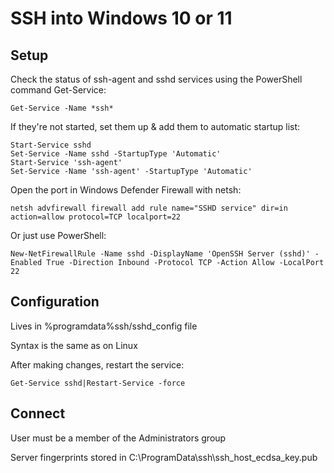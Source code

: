 # SSH into Windows 10 or 11

## Setup

Check the status of ssh-agent and sshd services using the PowerShell command Get-Service:

`Get-Service -Name *ssh*`

If they're not started, set them up & add them to automatic startup list:

```
Start-Service sshd
Set-Service -Name sshd -StartupType 'Automatic'
Start-Service 'ssh-agent'
Set-Service -Name 'ssh-agent' -StartupType 'Automatic'
```

Open the port in Windows Defender Firewall with netsh:

`netsh advfirewall firewall add rule name="SSHD service" dir=in action=allow protocol=TCP localport=22`

Or just use PowerShell:

`New-NetFirewallRule -Name sshd -DisplayName 'OpenSSH Server (sshd)' -Enabled True -Direction Inbound -Protocol TCP -Action Allow -LocalPort 22`

## Configuration

Lives in %programdata%ssh/sshd_config file

Syntax is the same as on Linux

After making changes, restart the service:

`Get-Service sshd|Restart-Service -force`

## Connect

User must be a member of the Administrators group

Server fingerprints stored in C:\ProgramData\ssh\ssh_host_ecdsa_key.pub




